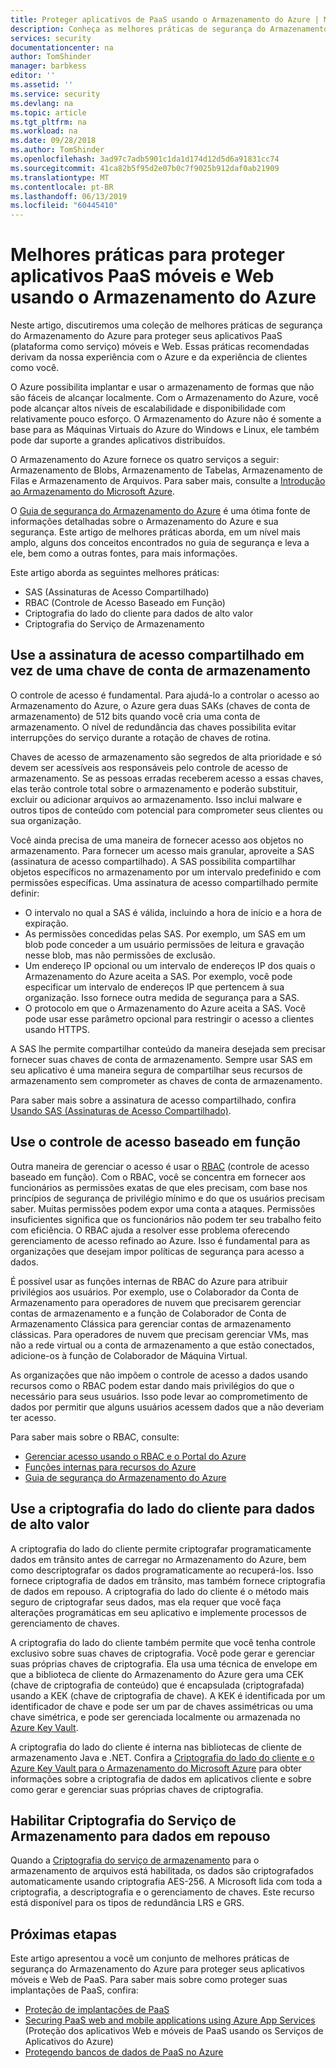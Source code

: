 ```yaml
---
title: Proteger aplicativos de PaaS usando o Armazenamento do Azure | Microsoft Docs
description: Conheça as melhores práticas de segurança do Armazenamento do Azure para proteger aplicativos móveis e Web de PaaS.
services: security
documentationcenter: na
author: TomShinder
manager: barbkess
editor: ''
ms.assetid: ''
ms.service: security
ms.devlang: na
ms.topic: article
ms.tgt_pltfrm: na
ms.workload: na
ms.date: 09/28/2018
ms.author: TomShinder
ms.openlocfilehash: 3ad97c7adb5901c1da1d174d12d5d6a91831cc74
ms.sourcegitcommit: 41ca82b5f95d2e07b0c7f9025b912daf0ab21909
ms.translationtype: MT
ms.contentlocale: pt-BR
ms.lasthandoff: 06/13/2019
ms.locfileid: "60445410"
---
```

# <a name="best-practices-for-securing-paas-web-and-mobile-applications-using-azure-storage"></a>Melhores práticas para proteger aplicativos PaaS móveis e Web usando o Armazenamento do Azure
Neste artigo, discutiremos uma coleção de melhores práticas de segurança do Armazenamento do Azure para proteger seus aplicativos PaaS (plataforma como serviço) móveis e Web. Essas práticas recomendadas derivam da nossa experiência com o Azure e da experiência de clientes como você.

O Azure possibilita implantar e usar o armazenamento de formas que não são fáceis de alcançar localmente. Com o Armazenamento do Azure, você pode alcançar altos níveis de escalabilidade e disponibilidade com relativamente pouco esforço. O Armazenamento do Azure não é somente a base para as Máquinas Virtuais do Azure do Windows e Linux, ele também pode dar suporte a grandes aplicativos distribuídos.

O Armazenamento do Azure fornece os quatro serviços a seguir: Armazenamento de Blobs, Armazenamento de Tabelas, Armazenamento de Filas e Armazenamento de Arquivos. Para saber mais, consulte a [Introdução ao Armazenamento do Microsoft Azure](../storage/storage-introduction.md).

O [Guia de segurança do Armazenamento do Azure](../storage/common/storage-security-guide.md) é uma ótima fonte de informações detalhadas sobre o Armazenamento do Azure e sua segurança. Este artigo de melhores práticas aborda, em um nível mais amplo, alguns dos conceitos encontrados no guia de segurança e leva a ele, bem como a outras fontes, para mais informações.

Este artigo aborda as seguintes melhores práticas:

- SAS (Assinaturas de Acesso Compartilhado)
- RBAC (Controle de Acesso Baseado em Função)
- Criptografia do lado do cliente para dados de alto valor
- Criptografia do Serviço de Armazenamento


## <a name="use-a-shared-access-signature-instead-of-a-storage-account-key"></a>Use a assinatura de acesso compartilhado em vez de uma chave de conta de armazenamento
O controle de acesso é fundamental. Para ajudá-lo a controlar o acesso ao Armazenamento do Azure, o Azure gera duas SAKs (chaves de conta de armazenamento) de 512 bits quando você cria uma conta de armazenamento. O nível de redundância das chaves possibilita evitar interrupções do serviço durante a rotação de chaves de rotina. 

Chaves de acesso de armazenamento são segredos de alta prioridade e só devem ser acessíveis aos responsáveis pelo controle de acesso de armazenamento. Se as pessoas erradas receberem acesso a essas chaves, elas terão controle total sobre o armazenamento e poderão substituir, excluir ou adicionar arquivos ao armazenamento. Isso inclui malware e outros tipos de conteúdo com potencial para comprometer seus clientes ou sua organização.

Você ainda precisa de uma maneira de fornecer acesso aos objetos no armazenamento. Para fornecer um acesso mais granular, aproveite a SAS (assinatura de acesso compartilhado). A SAS possibilita compartilhar objetos específicos no armazenamento por um intervalo predefinido e com permissões específicas. Uma assinatura de acesso compartilhado permite definir:

- O intervalo no qual a SAS é válida, incluindo a hora de início e a hora de expiração.
- As permissões concedidas pelas SAS. Por exemplo, um SAS em um blob pode conceder a um usuário permissões de leitura e gravação nesse blob, mas não permissões de exclusão.
- Um endereço IP opcional ou um intervalo de endereços IP dos quais o Armazenamento do Azure aceita a SAS. Por exemplo, você pode especificar um intervalo de endereços IP que pertencem à sua organização. Isso fornece outra medida de segurança para a SAS.
- O protocolo em que o Armazenamento do Azure aceita a SAS. Você pode usar esse parâmetro opcional para restringir o acesso a clientes usando HTTPS.

A SAS lhe permite compartilhar conteúdo da maneira desejada sem precisar fornecer suas chaves de conta de armazenamento. Sempre usar SAS em seu aplicativo é uma maneira segura de compartilhar seus recursos de armazenamento sem comprometer as chaves de conta de armazenamento.

Para saber mais sobre a assinatura de acesso compartilhado, confira [Usando SAS (Assinaturas de Acesso Compartilhado)](../storage/common/storage-dotnet-shared-access-signature-part-1.md). 

## <a name="use-role-based-access-control"></a>Use o controle de acesso baseado em função
Outra maneira de gerenciar o acesso é usar o [RBAC](../role-based-access-control/overview.md) (controle de acesso baseado em função). Com o RBAC, você se concentra em fornecer aos funcionários as permissões exatas de que eles precisam, com base nos princípios de segurança de privilégio mínimo e do que os usuários precisam saber. Muitas permissões podem expor uma conta a ataques. Permissões insuficientes significa que os funcionários não podem ter seu trabalho feito com eficiência. O RBAC ajuda a resolver esse problema oferecendo gerenciamento de acesso refinado ao Azure. Isso é fundamental para as organizações que desejam impor políticas de segurança para acesso a dados.

É possível usar as funções internas de RBAC do Azure para atribuir privilégios aos usuários. Por exemplo, use o Colaborador da Conta de Armazenamento para operadores de nuvem que precisarem gerenciar contas de armazenamento e a função de Colaborador de Conta de Armazenamento Clássica para gerenciar contas de armazenamento clássicas. Para operadores de nuvem que precisam gerenciar VMs, mas não a rede virtual ou a conta de armazenamento a que estão conectados, adicione-os à função de Colaborador de Máquina Virtual.

As organizações que não impõem o controle de acesso a dados usando recursos como o RBAC podem estar dando mais privilégios do que o necessário para seus usuários. Isso pode levar ao comprometimento de dados por permitir que alguns usuários acessem dados que a não deveriam ter acesso.

Para saber mais sobre o RBAC, consulte:

- [Gerenciar acesso usando o RBAC e o Portal do Azure](../role-based-access-control/role-assignments-portal.md)
- [Funções internas para recursos do Azure](../role-based-access-control/built-in-roles.md)
- [Guia de segurança do Armazenamento do Azure](../storage/common/storage-security-guide.md) 

## <a name="use-client-side-encryption-for-high-value-data"></a>Use a criptografia do lado do cliente para dados de alto valor
A criptografia do lado do cliente permite criptografar programaticamente dados em trânsito antes de carregar no Armazenamento do Azure, bem como descriptografar os dados programaticamente ao recuperá-los. Isso fornece criptografia de dados em trânsito, mas também fornece criptografia de dados em repouso. A criptografia do lado do cliente é o método mais seguro de criptografar seus dados, mas ela requer que você faça alterações programáticas em seu aplicativo e implemente processos de gerenciamento de chaves.

A criptografia do lado do cliente também permite que você tenha controle exclusivo sobre suas chaves de criptografia. Você pode gerar e gerenciar suas próprias chaves de criptografia. Ela usa uma técnica de envelope em que a biblioteca de cliente do Armazenamento do Azure gera uma CEK (chave de criptografia de conteúdo) que é encapsulada (criptografada) usando a KEK (chave de criptografia de chave). A KEK é identificada por um identificador de chave e pode ser um par de chaves assimétricas ou uma chave simétrica, e pode ser gerenciada localmente ou armazenada no [Azure Key Vault](../key-vault/key-vault-whatis.md).

A criptografia do lado do cliente é interna nas bibliotecas de cliente de armazenamento Java e .NET. Confira a [Criptografia do lado do cliente e o Azure Key Vault para o Armazenamento do Microsoft Azure](../storage/storage-client-side-encryption.md) para obter informações sobre a criptografia de dados em aplicativos cliente e sobre como gerar e gerenciar suas próprias chaves de criptografia.

## <a name="enable-storage-service-encryption-for-data-at-rest"></a>Habilitar Criptografia do Serviço de Armazenamento para dados em repouso
Quando a [Criptografia do serviço de armazenamento](../storage/storage-service-encryption.md) para o armazenamento de arquivos está habilitada, os dados são criptografados automaticamente usando criptografia AES-256. A Microsoft lida com toda a criptografia, a descriptografia e o gerenciamento de chaves. Este recurso está disponível para os tipos de redundância LRS e GRS.

## <a name="next-steps"></a>Próximas etapas

Este artigo apresentou a você um conjunto de melhores práticas de segurança do Armazenamento do Azure para proteger seus aplicativos móveis e Web de PaaS. Para saber mais sobre como proteger suas implantações de PaaS, confira:

- [Proteção de implantações de PaaS](security-paas-deployments.md)
- [Securing PaaS web and mobile applications using Azure App Services](security-paas-applications-using-app-services.md) (Proteção dos aplicativos Web e móveis de PaaS usando os Serviços de Aplicativos do Azure)
- [Protegendo bancos de dados de PaaS no Azure](security-paas-applications-using-sql.md)
